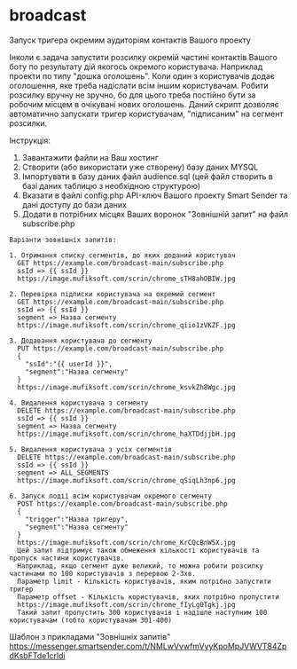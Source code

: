 # broadcast
Запуск тригера окремим аудиторіям контактів Вашого проекту

Інколи є задача запустити розсилку окремій частині контактів Вашого боту по результату дій якогось окремого користувача. Наприклад проекти по типу "дошка оголошень". Коли один з користувачів додає оголошення, яке треба надіслати всім іншим користувачам. Робити розсилку вручну не зручно, бо для цього треба постійно бути за робочим місцем в очікувані нових оголошень. Даний скрипт дозволяє автоматично запускати тригер користувачам, "підписаним" на сегмент розсилки.


Інструкція:
1. Завантажити файли на Ваш хостинг
2. Створити (або використати уже створену) базу даних MYSQL
3. Імпортувати в базу даних файл audience.sql (цей файл створить в базі даних таблицю з необхідною структурою)
4. Вказати в файлі config.php API-ключ Вашого проекту Smart Sender та дані доступу до бази даних
5. Додати в потрібних місцях Ваших воронок "Зовнішній запит" на файл subscribe.php

```
Варіанти зовнішніх запитів:

1. Отримання списку сегментів, до яких доданий користувач
  GET https://example.com/broadcast-main/subscribe.php
  ssId => {{ ssId }}
  https://image.mufiksoft.com/scrin/chrome_sTH8ahOBIW.jpg

2. Перевірка підписки користувача на окремий сегмент
  GET https://example.com/broadcast-main/subscribe.php
  ssId => {{ ssId }}
  segment => Назва сегменту
  https://image.mufiksoft.com/scrin/chrome_qiio1zVKZF.jpg

3. Додавання користувача до сегменту
  PUT https://example.com/broadcast-main/subscribe.php
  {
    "ssId":"{{ userId }}",
    "segment":"Назва сегменту"
  }
  https://image.mufiksoft.com/scrin/chrome_ksvkZh8Wgc.jpg

4. Видалення користувача з сегменту
  DELETE https://example.com/broadcast-main/subscribe.php
  ssId => {{ ssId }}
  segment => Назва сегменту
  https://image.mufiksoft.com/scrin/chrome_haXTDdjjbH.jpg

5. Видалення користувача з усіх сегментів
  DELETE https://example.com/broadcast-main/subscribe.php
  ssId => {{ ssId }}
  segment => ALL_SEGMENTS
  https://image.mufiksoft.com/scrin/chrome_qSiqLh3np6.jpg

6. Запуск події всім користувачам окремого сегменту
  POST https://example.com/broadcast-main/subscribe.php
  {
    "trigger":"Назва тригеру",
    "segment":"Назва сегменту"
  }
  https://image.mufiksoft.com/scrin/chrome_KrCQcBnW5X.jpg
  Цей запит підтримує також обмеження кількості користувачів та пропуск частини користувачів.
  Наприклад, якщо сегмент дуже великий, то можна робити розсилку частинами по 100 користувачів з перервою 2-3хв.
  Параметр limit - Кількість користувачів, яким потрібно запустити тригер
  Параметр offset - Кількість користувачів, яких потрібно пропустити
  https://image.mufiksoft.com/scrin/chrome_fIyLg0Tgkj.jpg
  Такий запит пропустить 300 користувачів і надішле наступним 100 користувачам (тобто користувачам 301-400)

```


Шаблон з прикладами "Зовнішніх запитів" https://messenger.smartsender.com/t/NMLwVvwfmVyyKpoMpJVWVT84ZpdKsbFTde1crldi





